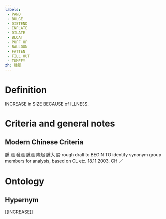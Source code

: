 ```yaml
---
labels: 
 - PAND
 - BULGE
 - DISTEND
 - INFLATE
 - DILATE
 - BLOAT
 - PUFF UP
 - BALLOON
 - FATTEN
 - FILL OUT
 - TUMEFY
zh: 腫脹
---
```


# Definition
INCREASE in SIZE BECAUSE of ILLNESS.
# Criteria and general notes
## Modern Chinese Criteria
腫
脹
發脹
腫脹
隆起
腫大
膀
rough draft to BEGIN TO identify synonym group members for analysis, based on CL etc. 18.11.2003. CH ／
# Ontology

## Hypernym
[[INCREASE]]